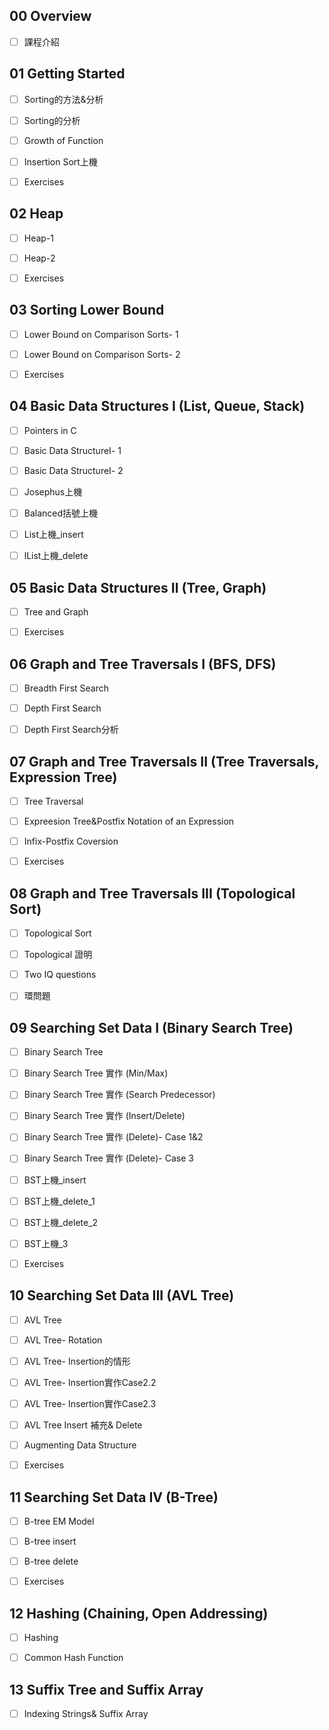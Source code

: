 ## 00 Overview
- [ ] 課程介紹


## 01 Getting Started
- [ ] Sorting的方法&分析
- [ ] Sorting的分析
- [ ] Growth of Function
- [ ] Insertion Sort上機
- [ ] Exercises


## 02 Heap
- [ ] Heap-1
- [ ] Heap-2
- [ ] Exercises


## 03 Sorting Lower Bound
- [ ] Lower Bound on Comparison Sorts- 1
- [ ] Lower Bound on Comparison Sorts- 2
- [ ] Exercises


## 04 Basic Data Structures I (List, Queue, Stack)
- [ ] Pointers in C
- [ ] Basic Data StructureⅠ- 1
- [ ] Basic Data StructureⅠ- 2
- [ ] Josephus上機
- [ ] Balanced括號上機
- [ ] List上機_insert
- [ ] lList上機_delete


## 05 Basic Data Structures II (Tree, Graph)
- [ ] Tree and Graph
- [ ] Exercises


## 06 Graph and Tree Traversals I (BFS, DFS)
- [ ] Breadth First Search
- [ ] Depth First Search
- [ ] Depth First Search分析


## 07 Graph and Tree Traversals II (Tree Traversals, Expression Tree)
- [ ] Tree Traversal
- [ ] Expreesion Tree&Postfix Notation of an Expression
- [ ] Infix-Postfix Coversion
- [ ] Exercises


## 08 Graph and Tree Traversals III (Topological Sort)
- [ ] Topological Sort
- [ ] Topological 證明
- [ ] Two IQ questions
- [ ] 環問題


## 09 Searching Set Data I (Binary Search Tree)
- [ ] Binary Search Tree
- [ ] Binary Search Tree 實作 (Min/Max)
- [ ] Binary Search Tree 實作 (Search Predecessor)
- [ ] Binary Search Tree 實作 (Insert/Delete)
- [ ] Binary Search Tree 實作 (Delete)- Case 1&2
- [ ] Binary Search Tree 實作 (Delete)- Case 3
- [ ] BST上機_insert
- [ ] BST上機_delete_1
- [ ] BST上機_delete_2
- [ ] BST上機_3
- [ ] Exercises


## 10 Searching Set Data III (AVL Tree)
- [ ] AVL Tree
- [ ] AVL Tree- Rotation
- [ ] AVL Tree- Insertion的情形
- [ ] AVL Tree- Insertion實作Case2.2
- [ ] AVL Tree- Insertion實作Case2.3
- [ ] AVL Tree Insert 補充& Delete
- [ ] Augmenting Data Structure
- [ ] Exercises


## 11 Searching Set Data IV (B-Tree)
- [ ] B-tree EM Model
- [ ] B-tree insert
- [ ] B-tree delete
- [ ] Exercises


## 12 Hashing (Chaining, Open Addressing)
- [ ] Hashing
- [ ] Common Hash Function


## 13 Suffix Tree and Suffix Array
- [ ] Indexing Strings& Suffix Array

